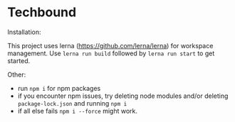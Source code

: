 # Techbound

Installation: 

This project uses lerna (https://github.com/lerna/lerna) for workspace management. Use `lerna run build` followed by `lerna run start` to get started. 

Other: 
- run `npm i` for npm packages 
- if you encounter npm issues, try deleting node modules and/or deleting `package-lock.json` and running `npm i`
- if all else fails `npm i --force` might work.
